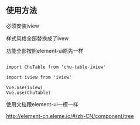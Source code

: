 ##  使用方法
必须安装iview

样式风格全部替换成了ivew

功能全部按照element-ui原先一样

```npm i chu-table-iview

import ChuTable from 'chu-table-iview'

import iview from 'iview'

Vue.use(iview)
Vue.use(ChuTable)
```


使用文档跟element-ui一模一样

http://element-cn.eleme.io/#/zh-CN/component/tree
